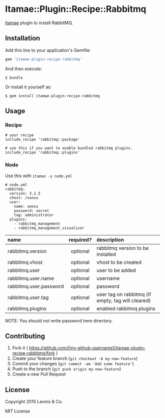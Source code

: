 # Itamae::Plugin::Recipe::Rabbitmq

[Itamae](https://github.com/itamae-kitchen/itamae) plugin to install RabbitMQ.

## Installation

Add this line to your application's Gemfile:

```ruby
gem 'itamae-plugin-recipe-rabbitmq'
```

And then execute:

    $ bundle

Or install it yourself as:

    $ gem install itamae-plugin-recipe-rabbitmq

## Usage

### Recipe

```
# your recipe
include_recipe 'rabbitmq::package'

# use this if you want to enable bundled rabbitmq plugins.
include_recipe 'rabbitmq::plugins'
```

### Node

Use this with `itamae -y node.yml`

```
# node.yml
rabbitmq:
  version: 3.1.5
  vhost: /sensu
  user:
    name: sensu
    password: secret
    tag: administrator
  plugins:
    - rabbitmq_management
    - rabbitmq_management_visualiser
```

| name | required? | description |
|:-----|:---------:|:------------|
| rabbitmq.version | optional | rabbitmq version to be installed |
| rabbitmq.vhost   | optional | vhost to be created |
| rabbitmq.user    | optional | user to be added |
| rabbitmq.user.name | optional | username |
| rabbitmq.user.password |  optional | password |
| rabbitmq.user.tag | optional | user tag on rabbitmq (if empty, tag will cleared) |
| rabbitmq.plugins | optional | enabled rabbitmq plugins |

NOTE: You should not write password here directory.

## Contributing

1. Fork it ( https://github.com/[my-github-username]/itamae-plugin-recipe-rabbitmq/fork )
2. Create your feature branch (`git checkout -b my-new-feature`)
3. Commit your changes (`git commit -am 'Add some feature'`)
4. Push to the branch (`git push origin my-new-feature`)
5. Create a new Pull Request

## License

Copyright 2015 Leonis & Co.

MIT License
